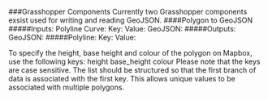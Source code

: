 ###Grasshopper Components
Currently two Grasshopper components exsist used for writing and reading GeoJSON. 
####Polygon to GeoJSON 
#####Inputs:
    Polyline Curve:
    Key:
    Value:
    GeoJSON: 
#####Outputs:
    GeoJSON:
#####Polyline:
Key:
Value:



To specify the height, base height and colour of the polygon on Mapbox, use the following keys: height
base_height
colour 
Please note that the keys are case sensitive. 
The list should be structured so that the first branch of data is associated with the first key. This allows unique values to be associated with multiple polygons.
